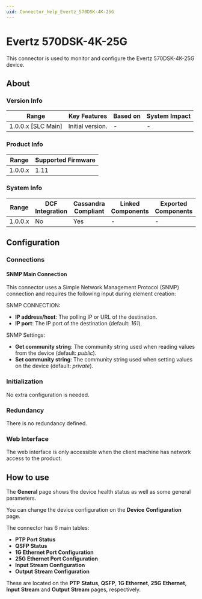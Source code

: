 ```yaml
---
uid: Connector_help_Evertz_570DSK-4K-25G
---
```


# Evertz 570DSK-4K-25G

This connector is used to monitor and configure the Evertz 570DSK-4K-25G device.

## About

### Version Info

| Range                | Key Features     | Based on     | System Impact     |
|----------------------|------------------|--------------|-------------------|
| 1.0.0.x \[SLC Main\] | Initial version. | \-           | \-                |

### Product Info

| Range     | Supported Firmware     |
|-----------|------------------------|
| 1.0.0.x   | 1.11                   |

### System Info

| Range     | DCF Integration     | Cassandra Compliant     | Linked Components     | Exported Components     |
|-----------|---------------------|-------------------------|-----------------------|-------------------------|
| 1.0.0.x   | No                  | Yes                     | \-                    | \-                      |

## Configuration

### Connections

#### SNMP Main Connection

This connector uses a Simple Network Management Protocol (SNMP) connection and requires the following input during element creation:

SNMP CONNECTION:

- **IP address/host**: The polling IP or URL of the destination.
- **IP port**: The IP port of the destination (default: *161*).

SNMP Settings:

- **Get community string**: The community string used when reading values from the device (default: *public*).
- **Set community string**: The community string used when setting values on the device (default: *private*).

### Initialization

No extra configuration is needed.

### Redundancy

There is no redundancy defined.

### Web Interface

The web interface is only accessible when the client machine has network access to the product.

## How to use

The **General** page shows the device health status as well as some general parameters.

You can change the device configuration on the **Device** **Configuration** page.

The connector has 6 main tables:

- **PTP Port Status**
- **QSFP Status**
- **1G Ethernet Port Configuration**
- **25G Ethernet Port Configuration**
- **Input Stream Configuration**
- **Output Stream Configuration**

These are located on the **PTP** **Status**, **QSFP**, **1G** **Ethernet**, **25G** **Ethernet**, **Input** **Stream** and **Output** **Stream** pages, respectively.
